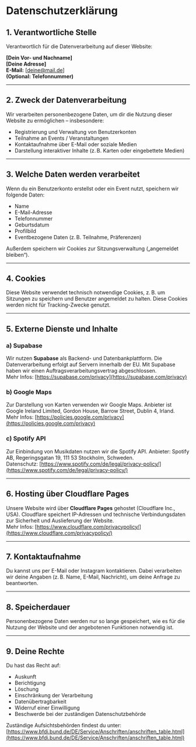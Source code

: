 # Datenschutzerklärung

## 1. Verantwortliche Stelle

Verantwortlich für die Datenverarbeitung auf dieser Website:

**[Dein Vor- und Nachname]**  
**[Deine Adresse]**  
**E-Mail:** [deine@mail.de]  
**(Optional: Telefonnummer)**

---

## 2. Zweck der Datenverarbeitung

Wir verarbeiten personenbezogene Daten, um dir die Nutzung dieser Website zu ermöglichen – insbesondere:

- Registrierung und Verwaltung von Benutzerkonten  
- Teilnahme an Events / Veranstaltungen  
- Kontaktaufnahme über E-Mail oder soziale Medien  
- Darstellung interaktiver Inhalte (z. B. Karten oder eingebettete Medien)

---

## 3. Welche Daten werden verarbeitet

Wenn du ein Benutzerkonto erstellst oder ein Event nutzt, speichern wir folgende Daten:

- Name  
- E-Mail-Adresse  
- Telefonnummer  
- Geburtsdatum  
- Profilbild  
- Eventbezogene Daten (z. B. Teilnahme, Präferenzen)

Außerdem speichern wir Cookies zur Sitzungsverwaltung („angemeldet bleiben“).

---

## 4. Cookies

Diese Website verwendet technisch notwendige Cookies, z. B. um Sitzungen zu speichern und Benutzer angemeldet zu halten. Diese Cookies werden nicht für Tracking-Zwecke genutzt.

---

## 5. Externe Dienste und Inhalte

### a) Supabase

Wir nutzen **Supabase** als Backend- und Datenbankplattform. Die Datenverarbeitung erfolgt auf Servern innerhalb der EU. Mit Supabase haben wir einen Auftragsverarbeitungsvertrag abgeschlossen.  
Mehr Infos: [https://supabase.com/privacy](https://supabase.com/privacy)

### b) Google Maps

Zur Darstellung von Karten verwenden wir Google Maps. Anbieter ist Google Ireland Limited, Gordon House, Barrow Street, Dublin 4, Irland.  
Mehr Infos: [https://policies.google.com/privacy](https://policies.google.com/privacy)

### c) Spotify API

Zur Einbindung von Musikdaten nutzen wir die Spotify API. Anbieter: Spotify AB, Regeringsgatan 19, 111 53 Stockholm, Schweden.  
Datenschutz: [https://www.spotify.com/de/legal/privacy-policy/](https://www.spotify.com/de/legal/privacy-policy/)

---

## 6. Hosting über Cloudflare Pages

Unsere Website wird über **Cloudflare Pages** gehostet (Cloudflare Inc., USA). Cloudflare speichert IP-Adressen und technische Verbindungsdaten zur Sicherheit und Auslieferung der Website.  
Mehr Infos: [https://www.cloudflare.com/privacypolicy/](https://www.cloudflare.com/privacypolicy/)

---

## 7. Kontaktaufnahme

Du kannst uns per E-Mail oder Instagram kontaktieren. Dabei verarbeiten wir deine Angaben (z. B. Name, E-Mail, Nachricht), um deine Anfrage zu beantworten.

---

## 8. Speicherdauer

Personenbezogene Daten werden nur so lange gespeichert, wie es für die Nutzung der Website und der angebotenen Funktionen notwendig ist.

---

## 9. Deine Rechte

Du hast das Recht auf:

- Auskunft  
- Berichtigung  
- Löschung  
- Einschränkung der Verarbeitung  
- Datenübertragbarkeit  
- Widerruf einer Einwilligung  
- Beschwerde bei der zuständigen Datenschutzbehörde

Zuständige Aufsichtsbehörden findest du unter:  
[https://www.bfdi.bund.de/DE/Service/Anschriften/anschriften_table.html](https://www.bfdi.bund.de/DE/Service/Anschriften/anschriften_table.html)
